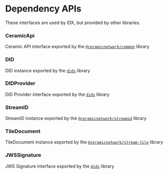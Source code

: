 # Dependency APIs

These interfaces are used by IDX, but provided by other libraries.

### **CeramicApi**

Ceramic API interface exported by the [`@ceramicnetwork/common`](https://developers.ceramic.network/reference/typescript/modules/_ceramicnetwork_common.html) library

### **DID**

DID instance exported by the [`dids`](https://github.com/ceramicnetwork/js-did) library

### **DIDProvider**

DID Provider interface exported by the [`dids`](https://github.com/ceramicnetwork/js-did) library

### **StreamID**

StreamID instance exported by the [`@ceramicnetwork/streamid`](https://developers.ceramic.network/reference/typescript/modules/_ceramicnetwork_streamid.html) library

### **TileDocument**

TileDocument instance exported by the [`@ceramicnetwork/stream-tile`](https://developers.ceramic.network/reference/typescript/classes/_ceramicnetwork_stream_tile.tiledocument-1.html) library

### **JWSSignature**

JWS Signature interface exported by the [`dids`](https://github.com/ceramicnetwork/js-did) library
